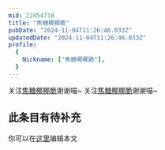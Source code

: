 ```yaml
---
mid: 22454718
title: "焦糖椰椰脆"
pubDate: "2024-11-04T11:26:46.033Z"
updatedDate: "2024-11-04T11:26:46.033Z"
profile:
  {
    Nickname: ["焦糖椰椰脆"],
  }
---
```


关注[焦糖椰椰脆](https://space.bilibili.com/22454718)谢谢喵~ 关注[焦糖椰椰脆](https://space.bilibili.com/22454718)谢谢喵~

## 此条目有待补充
你可以在[这里](https://github.com/Yuhanawa/VTuber.ICU/edit/master/src/content/v/焦糖椰椰脆/index.md)编辑本文
